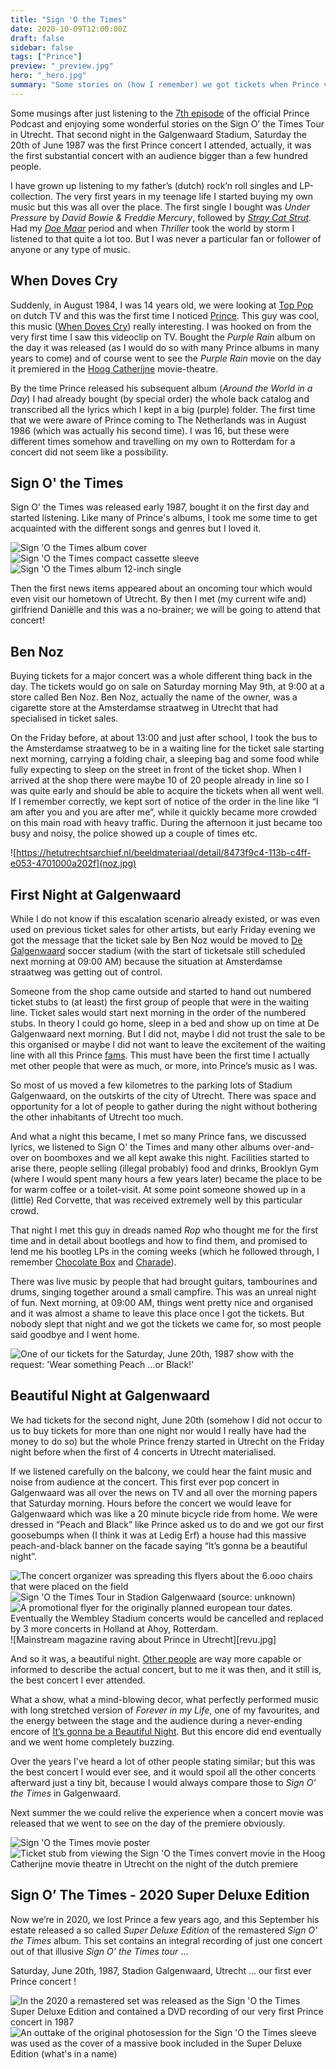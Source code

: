 ```yaml
---
title: "Sign 'O the Times"
date: 2020-10-09T12:00:00Z
draft: false
sidebar: false
tags: ["Prince"]
preview: "_preview.jpg"
hero: "_hero.jpg"
summary: "Some stories on (how I remember) we got tickets when Prince visited my hometown in 1987."
---
```


Some musings after just listening to the [7th episode](https://podcasts.apple.com/nl/podcast/prince-official-podcast/id1488187430?l=en&i=1000526528961) of the official Prince Podcast and enjoying some wonderful stories on the Sign O’ the Times Tour in Utrecht.
That second night in the Galgenwaard Stadium, Saturday the 20th of June 1987 was the first Prince concert I attended, actually, it was the first substantial concert with an audience bigger than a few hundred people.

I have grown up listening to my father’s (dutch) rock’n roll singles and LP-collection. The very first years in my teenage life I started buying my own music but this was all over the place. The first single I bought was _Under Pressure_ by _David Bowie & Freddie Mercury_, followed by [_Stray Cat Strut_](https://www.youtube.com/watch?v=m8vqgQ-e5UY). Had my [_Doe Maar_](https://en.wikipedia.org/wiki/Doe_Maar) period and when _Thriller_ took the world by storm I listened to that quite a lot too. But I was never a particular fan or follower of anyone or any type of music.

## When Doves Cry
Suddenly, in August 1984, I was 14 years old, we were looking at [Top Pop](https://en.wikipedia.org/wiki/TopPop) on dutch TV and this was the first time I noticed [Prince](https://en.wikipedia.org/wiki/Prince_(musician)). This guy was cool, this music ([When Doves Cry](https://www.youtube.com/watch?v=UG3VcCAlUgE)) really interesting. I was hooked on from the very first time I saw this videoclip on TV. Bought the _Purple Rain_ album on the day it was released (as I would do so with many Prince albums in many years to come) and of course went to see the _Purple Rain_ movie on the day it premiered in the [Hoog Catherijne](https://nl.wikipedia.org/wiki/Bioscoop_Catharijne) movie-theatre.

By the time Prince released his subsequent album (_Around the World in a Day_) I had already bought (by special order) the whole back catalog and transcribed all the lyrics which I kept in a big (purple) folder. The first time that we were aware of Prince coming to The Netherlands was in August 1986 (which was actually his second time). I was 16, but these were different times somehow and travelling on my own to Rotterdam for a concert did not seem like a possibility.

## Sign O' the Times
Sign O' the Times was released early 1987, bought it on the first day and started listening. Like many of Prince's albums, I took me some time to get acquainted with the different songs and genres but I loved it.

![_Sign 'O the Times_ album cover](album.jpg)
![_Sign 'O the Times_ compact cassette sleeve](cassette.jpg)
![_Sign 'O the Times_ album 12-inch single](12inch.jpg)

Then the first news items appeared about an oncoming tour which would even visit our hometown of Utrecht. By then I met (my current wife and) girlfriend Daniëlle and this was a no-brainer; we will be going to attend that concert!

## Ben Noz
Buying tickets for a major concert was a whole different thing back in the day. The tickets would go on sale on Saturday morning May 9th, at 9:00 at a store called Ben Noz. Ben Noz, actually the name of the owner, was a cigarette store at the Amsterdamse straatweg in Utrecht that had specialised in ticket sales.

On the Friday before, at about 13:00 and just after school, I took the bus to the Amsterdamse straatweg to be in a waiting line for the ticket sale starting next morning, carrying a folding chair, a sleeping bag and some food while fully expecting to sleep on the street in front of the ticket shop.
When I arrived at the shop there were maybe 10 of 20 people already in line so I was quite early and should be able to acquire the tickets when all went well. If I remember correctly, we kept sort of notice of the order in the line like “I am after you and you are after me”, while it quickly became more crowded on this main road with heavy traffic. During the afternoon it just became too busy and noisy, the police showed up a couple of times etc.

![https://hetutrechtsarchief.nl/beeldmateriaal/detail/8473f9c4-113b-c4ff-e053-4701000a202f](noz.jpg)

## First Night at Galgenwaard
While I do not know if this escalation scenario already existed, or was even used on previous ticket sales for other artists, but early Friday evening we got the message that the ticket sale by Ben Noz would be moved to [De Galgenwaard](https://en.wikipedia.org/wiki/Stadion_Galgenwaard) soccer stadium (with the start of ticketsale still scheduled next morning at 09:00 AM) because the situation at Amsterdamse straatweg was getting out of control.

Someone from the shop came outside and started to hand out numbered ticket stubs to (at least) the first group of people that were in the waiting line. Ticket sales would start next morning in the order of the numbered stubs. In theory I could go home, sleep in a bed and show up on time at De Galgenwaard next morning. But I did not, maybe I did not trust the sale to be this organised or maybe I did not want to leave the excitement of the waiting line with all this Prince [fams](https://prince.org/msg/7/354554). This must have been the first time I actually met other people that were as much, or more, into Prince’s music as I was.

So most of us moved a few kilometres to the parking lots of Stadium Galgenwaard, on the outskirts of the city of Utrecht. There was space and opportunity for a lot of people to gather during the night without bothering the other inhabitants of Utrecht too much.

And what a night this became, I met so many Prince fans, we discussed lyrics, we listened to Sign O' the Times and many other albums over-and-over on boomboxes and we all kept awake this night. Facilities started to arise there, people selling (illegal probably) food and drinks, Brooklyn Gym (where I would spent many hours a few years later) became the place to be for warm coffee or a toilet-visit. At some point someone showed up in a (little) Red Corvette, that was received extremely well by this particular crowd.

That night I met this guy in dreads named _Rop_ who thought me for the first time and in detail about bootlegs and how to find them, and promised to lend me his bootleg LPs in the coming weeks (which he followed through, I remember [Chocolate Box](https://www.discogs.com/release/4876848-Prince-Chocolate-Box) and [Charade](https://www.discogs.com/release/1025764-Prince-And-The-Revolution-Charade)).

There was live music by people that had brought guitars, tambourines and drums, singing together around a small campfire. This was an unreal night of fun.
Next morning, at 09:00 AM, things went pretty nice and organised and it was almost a shame to leave this place once I got the tickets. But nobody slept that night and we got the tickets we came for, so most people said goodbye and I went home.

![One of our tickets for the Saturday, June 20th, 1987 show with the request: _'Wear something Peach ...or Black!'_](ticket.jpg)

## Beautiful Night at Galgenwaard
We had tickets for the second night, June 20th (somehow I did not occur to us to buy tickets for more than one night nor would I really have had the money to do so) but the whole Prince frenzy started in Utrecht on the Friday night before when the first of 4 concerts in Utrecht materialised.

If we listened carefully on the balcony, we could hear the faint music and noise from audience at the concert. This first ever pop concert in Galgenwaard was all over the news on TV and all over the morning papers that Saturday morning.
Hours before the concert we would leave for Galgenwaard which was like a 20 minute bicycle ride from home. We were dressed in “Peach and Black” like Prince asked us to do and we got our first goosebumps when (I think it was at Ledig Erf) a house had this massive peach-and-black banner on the facade saying “It’s gonna be a beautiful night”.

![The concert organizer was spreading this flyers about the 6.ooo chairs that were placed on the field](flyer.jpg)
![Sign 'O the Times Tour in Stadion Galgenwaard (source: unknown)](galgenwaard.jpg)
![A promotional flyer for the originally planned european tour dates. Eventually the Wembley Stadium concerts would be cancelled and replaced by 3 more concerts in Holland at Ahoy, Rotterdam.](flyer2.jpg)
![Mainstream magazine raving about Prince in Utrecht][revu.jpg]

And so it was, a beautiful night. [Other people](https://oor.nl/news/prince-in-1987-het-spannendste-teken-van-zijn-tijd/) are way more capable or informed to describe the actual concert, but to me it was then, and it still is, the best concert I ever attended.

What a show, what a mind-blowing decor, what perfectly performed music with long stretched version of _Forever in my Life_, one of my favourites, and the energy between the stage and the audience during a never-ending encore of [It’s gonna be a Beautiful Night](https://www.youtube.com/watch?v=eWESS-xjhTs). But this encore did end eventually and we went home completely buzzing.

Over the years I've heard a lot of other people stating similar; but this was the best concert I would ever see, and it would spoil all the other concerts afterward just a tiny bit, because I would always compare those to _Sign O’ the Times_ in Galgenwaard.

Next summer the we could relive the experience when a concert movie was released that we went to see on the day of the premiere obviously.

![_Sign 'O the Times_ movie poster](movie-poster.jpg)
![Ticket stub from viewing the _Sign 'O the Times_ convert movie in the Hoog Catherijne movie theatre in Utrecht on the night of the dutch premiere](movie-ticket.jpg)

## Sign O’ The Times - 2020 Super Deluxe Edition 
Now we’re in 2020, we lost Prince a few years ago, and this September his estate released a so called _Super Deluxe Edition_ of the remastered _Sign O’ the Times_ album. This set contains an integral recording of just one concert out of that illusive _Sign O’ the Times tour_ ... 

Saturday, June 20th, 1987, Stadion Galgenwaard, Utrecht  ... our first ever Prince concert !

![In the 2020 a remastered set was released as the _Sign 'O the Times Super Deluxe Edition_ and contained a DVD recording of our very first _Prince_ concert in 1987](superdeluxe.jpg)
![An outtake of the original photosession for the _Sign 'O the Times_ sleeve was used as the cover of a massive book included in the _Super Deluxe Edition_ (what's in a name)](outtake.jpg)